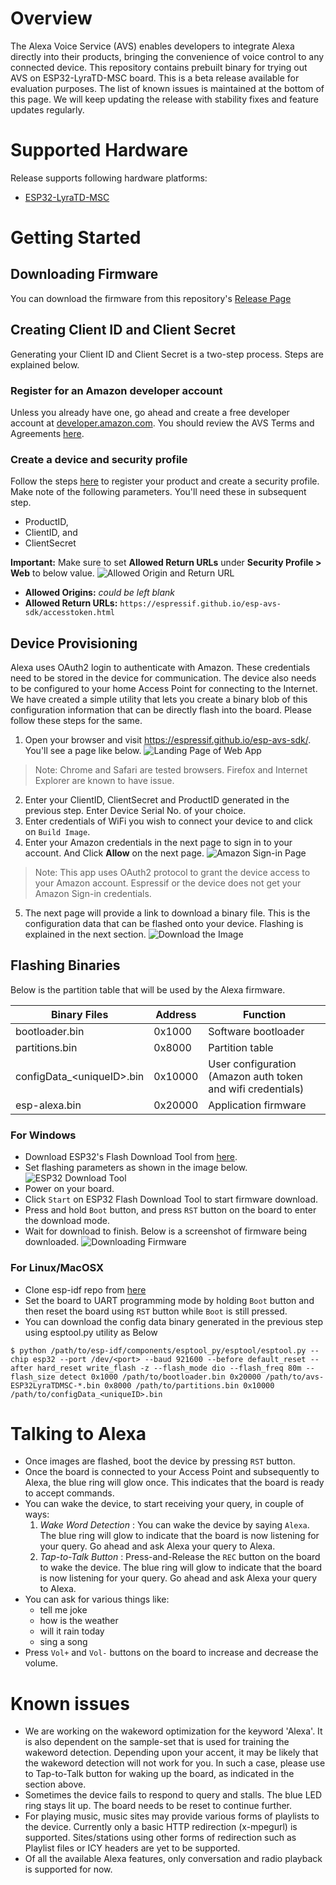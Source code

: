 # Overview

The Alexa Voice Service (AVS) enables developers to integrate Alexa directly into their products, bringing the convenience of voice control to any connected device. This repository contains prebuilt binary for trying out AVS on ESP32-LyraTD-MSC board. This is a beta release available for evaluation purposes. The list of known issues is maintained at the bottom of this page.  We will keep updating the release with stability fixes and feature updates regularly.

# Supported Hardware

Release supports following hardware platforms:
* [ESP32-LyraTD-MSC](https://www.espressif.com/en/products/hardware/esp32-lyratd-msc)

# Getting Started

## Downloading Firmware

You can download the firmware from this repository's [Release Page](https://github.com/espressif/esp-avs-sdk/releases)

## Creating Client ID and Client Secret

Generating your Client ID and Client Secret is a two-step process. Steps are explained below.

### Register for an Amazon developer account

Unless you already have one, go ahead and create a free developer account at [developer.amazon.com](https://developer.amazon.com). You should review the AVS Terms and Agreements [here](https://developer.amazon.com/support/legal/alexa/alexa-voice-service/terms-and-agreements).

### Create a device and security profile

Follow the steps [here](https://github.com/alexa/alexa-avs-sample-app/wiki/Create-Security-Profile) to register your product and create a security profile.
Make note of the following parameters. You'll need these in subsequent step.
* ProductID,
* ClientID, and
* ClientSecret

**Important:** Make sure to set **Allowed Return URLs** under **Security Profile > Web** to below value. ![Allowed Origin and Return URL](./doc/images/origin-and-returnURL.png)
* **Allowed Origins:** _could be left blank_
* **Allowed Return URLs:** `https://espressif.github.io/esp-avs-sdk/accesstoken.html`

## Device Provisioning

Alexa uses OAuth2 login to authenticate with Amazon. These credentials need to be stored in the device for communication. The device also needs to be configured to your home Access Point for connecting to the Internet. We have created a simple utility that lets you create a binary blob of this configuration information that can be directly flash into the board. Please follow these steps for the same.

1. Open your browser and visit https://espressif.github.io/esp-avs-sdk/. You'll see a page like below. ![Landing Page of Web App](./doc/images/landing-page.png)
> Note: Chrome and Safari are tested browsers. Firefox and Internet Explorer are known to have issue.

2. Enter your ClientID, ClientSecret and ProductID generated in the previous step. Enter Device Serial No. of your choice.
3. Enter credentials of WiFi you wish to connect your device to and click on `Build Image`.
4. Enter your Amazon credentials in the next page to sign in to your account. And Click **Allow** on the next page. ![Amazon Sign-in Page](./doc/images/amazon-allow.png)
> Note: This app uses OAuth2 protocol to grant the device access to your Amazon account. Espressif or the device does not get your Amazon Sign-in credentials.

5. The next page will provide a link to download a binary file. This is the configuration data that can be flashed onto your device. Flashing is explained in the next section. ![Download the Image](./doc/images/download-bin.png)

## Flashing Binaries

Below is the partition table that will be used by the Alexa firmware.

| Binary Files | Address | Function |
| ------------ | ------- | -------- |
| bootloader.bin | 0x1000 | Software bootloader |
| partitions.bin | 0x8000 | Partition table |
| configData\_\<uniqueID\>.bin | 0x10000 | User configuration (Amazon auth token and wifi credentials) |
| esp-alexa.bin | 0x20000 | Application firmware |

### For Windows

* Download ESP32's Flash Download Tool from [here](https://www.espressif.com/en/support/download/other-tools?keys=Flash+Download+Tools).
* Set flashing parameters as shown in the image below. ![ESP32 Download Tool](./doc/images/esp-flash-tool.png)
* Power on your board.
* Click `Start` on ESP32 Flash Download Tool to start firmware download.
* Press and hold `Boot` button, and press `RST` button on the board to enter the download mode.
* Wait for download to finish. Below is a screenshot of firmware being downloaded. ![Downloading Firmware](./doc/images/firmware-flashing.png)

### For Linux/MacOSX

* Clone esp-idf repo from [here](https://github.com/espressif/esp-idf)
* Set the board to UART programming mode by holding `Boot` button and then reset the board using `RST` button while `Boot` is still pressed.
* You can download the config data binary generated in the previous step using esptool.py utility as Below
```
$ python /path/to/esp-idf/components/esptool_py/esptool/esptool.py --chip esp32 --port /dev/<port> --baud 921600 --before default_reset --after hard_reset write_flash -z --flash_mode dio --flash_freq 80m --flash_size detect 0x1000 /path/to/bootloader.bin 0x20000 /path/to/avs-ESP32LyraTDMSC-*.bin 0x8000 /path/to/partitions.bin 0x10000 /path/to/configData_<uniqueID>.bin
```

# Talking to Alexa

* Once images are flashed, boot the device by pressing `RST` button.
* Once the board is connected to your Access Point and subsequently to Alexa, the blue ring will glow once. This indicates that the board is ready to accept commands.
* You can wake the device, to start receiving your query, in couple of ways:
    1. *Wake Word Detection* : You can wake the device by saying `Alexa`. The blue ring will glow to indicate that the board is now listening for your query. Go ahead and ask Alexa your query to Alexa.
    2. *Tap-to-Talk Button* : Press-and-Release the `REC` button on the board to wake the device. The blue ring will glow to indicate that the board is now listening for your query. Go ahead and ask Alexa your query to Alexa.
* You can ask for various things like:
    * tell me joke
    * how is the weather
    * will it rain today
    * sing a song
* Press `Vol+` and `Vol-` buttons on the board to increase and decrease the volume.

# Known issues

* We are working on the wakeword optimization for the keyword 'Alexa'. It is also dependent on the sample-set that is used for training the wakeword detection. Depending upon your accent, it may be likely that the wakeword detection will not work for you. In such a case, please use to Tap-to-Talk button for waking up the board, as indicated in the section above.
* Sometimes the device fails to respond to query and stalls. The blue LED ring stays lit up. The board needs to be reset to continue further.
* For playing music, music sites may provide various forms of playlists to the device. Currently only a basic HTTP redirection (x-mpegurl) is supported. Sites/stations using other forms of redirection such as Playlist files or ICY headers are yet to be supported.
* Of all the available Alexa features, only conversation and radio playback is supported for now.
